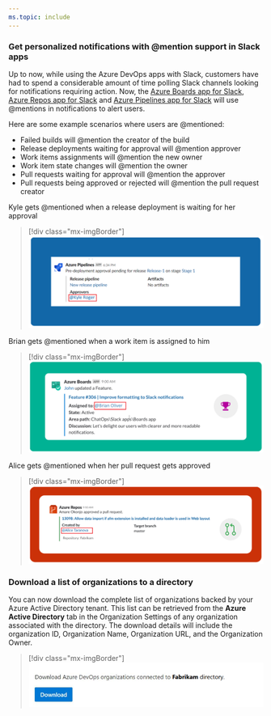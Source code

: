 ```yaml
---
ms.topic: include
---
```


### Get personalized notifications with @mention support in Slack apps

Up to now, while using the Azure DevOps apps with Slack, customers have had to spend a considerable amount of time polling Slack channels looking for notifications requiring action. Now, the [Azure Boards app for Slack](/azure/devops/boards/integrations/boards-slack), [Azure Repos app for Slack](/azure/devops/repos/integrations/repos-slack) and [Azure Pipelines app for Slack](/azure/devops/pipelines/integrations/slack) will use @mentions in notifications to alert users.

Here are some example scenarios where users are @mentioned:
 
* Failed builds will @mention the creator of the build
* Release deployments waiting for approval will @mention approver
* Work items assignments will @mention the new owner
* Work item state changes will @mention the owner
* Pull requests waiting for approval will @mention the approver
* Pull requests being approved or rejected will @mention the pull request creator

Kyle gets @mentioned when a release deployment is waiting for her approval

> [!div class="mx-imgBorder"]
> ![Release deployment waiting for approval.](../../media/157_01.png)

Brian gets @mentioned when a work item is assigned to him

> [!div class="mx-imgBorder"]
> ![Work item is assigned.](../../media/157_02.png)

Alice gets @mentioned when her pull request gets approved

> [!div class="mx-imgBorder"]
> ![Pull request gets approved.](../../media/157_03.png)

### Download a list of organizations to a directory

You can now download the complete list of organizations backed by your Azure Active Directory tenant. This list can be retrieved from the **Azure Active Directory** tab in the Organization Settings of any organization associated with the directory. The download details will include the organization ID, Organization Name, Organization URL, and the Organization Owner.

> [!div class="mx-imgBorder"]
> ![Download the complete list of organizations backed by your Azure Active Directory.](../../media/157_17.png)